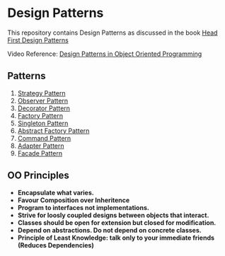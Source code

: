 # Design Patterns

This repository contains Design Patterns as discussed in the book [Head First Design Patterns](https://www.amazon.in/Head-First-Design-Patterns-Object-Oriented/dp/9385889753/ref=asc_df_9385889753/?tag=googleshopdes-21&linkCode=df0&hvadid=397005666406&hvpos=&hvnetw=g&hvrand=14080389639540461079&hvpone=&hvptwo=&hvqmt=&hvdev=c&hvdvcmdl=&hvlocint=&hvlocphy=9298819&hvtargid=pla-1149853199252&psc=1&ext_vrnc=hi)

Video Reference: [Design Patterns in Object Oriented Programming](https://www.youtube.com/playlist?list=PLrhzvIcii6GNjpARdnO4ueTUAVR9eMBpc)

## Patterns

1. [Strategy Pattern](/Strategy/README.md)
2. [Observer Pattern](/Observer/README.md)
3. [Decorator Pattern](/Decorator/README.md)
4. [Factory Pattern](/Factory/README.md)
5. [Singleton Pattern](/Singleton/README.md)
6. [Abstract Factory Pattern](/AbstractFactory/README.md)
7. [Command Pattern](/Command/README.md)
8. [Adapter Pattern](/Adapter/README.md)
9. [Facade Pattern](/Facade/README.md)

## OO Principles

- **Encapsulate what varies.**
- **Favour Composition over Inheritence**
- **Program to interfaces not implementations.**
- **Strive for loosly coupled designs between objects that interact.**
- **Classes should be open for extension but closed for modification.**
- **Depend on abstractions. Do not depend on concrete classes.**
- **Principle of Least Knowledge: talk only to your immediate friends (Reduces Dependencies)**
